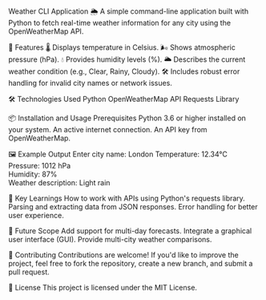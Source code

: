 Weather CLI Application 🌦️
A simple command-line application built with Python to fetch real-time weather information for any city using the OpenWeatherMap API.

🚀 Features
🌡️ Displays temperature in Celsius.
🌬️ Shows atmospheric pressure (hPa).
💧 Provides humidity levels (%).
🌥️ Describes the current weather condition (e.g., Clear, Rainy, Cloudy).
🛠️ Includes robust error handling for invalid city names or network issues.

🛠️ Technologies Used
Python
OpenWeatherMap API
Requests Library

📦 Installation and Usage
Prerequisites
Python 3.6 or higher installed on your system.
An active internet connection.
An API key from OpenWeatherMap.


🖼️ Example Output
Enter city name: London
Temperature: 12.34°C  
Pressure: 1012 hPa  
Humidity: 87%  
Weather description: Light rain  

🌟 Key Learnings
How to work with APIs using Python's requests library.
Parsing and extracting data from JSON responses.
Error handling for better user experience.

🤔 Future Scope
Add support for multi-day forecasts.
Integrate a graphical user interface (GUI).
Provide multi-city weather comparisons.

🙌 Contributing
Contributions are welcome! If you'd like to improve the project, feel free to fork the repository, create a new branch, and submit a pull request.

📜 License
This project is licensed under the MIT License.
